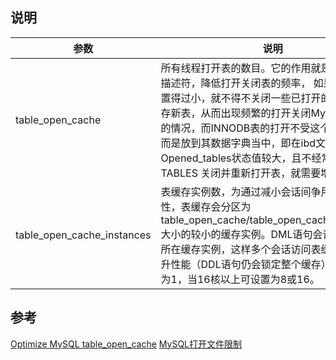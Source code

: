 ## 说明
| 参数 | 说明 |
| --- | --- |
| table_open_cache | 所有线程打开表的数目。它的作用就是缓存表文件描述符，降低打开关闭表的频率， 如果这个参数设置得过小，就不得不关闭一些已打开的表以便为缓存新表，从而出现频繁的打开关闭MyISAM表文件的情况，而INNODB表的打开不受这个参数控制，而是放到其数据字典当中，即在ibd文件中。当Opened_tables状态值较大，且不经常使用FLUSH TABLES 关闭并重新打开表，就需要增加该值。 |
| table_open_cache_instances | 表缓存实例数，为通过减小会话间争用提高扩展性，表缓存会分区为table_open_cache/table_open_cache_instances大小的较小的缓存实例。DML语句会话只需要锁定所在缓存实例，这样多个会话访问表缓存时就可提升性能（DDL语句仍会锁定整个缓存）。默认该值为1，当16核以上可设置为8或16。 |

## 参考
[Optimize MySQL table_open_cache](https://techinfobest.com/optimize-mysql-table_open_cache/)
[MySQL打开文件限制](https://www.jianshu.com/p/926169bbd544)
